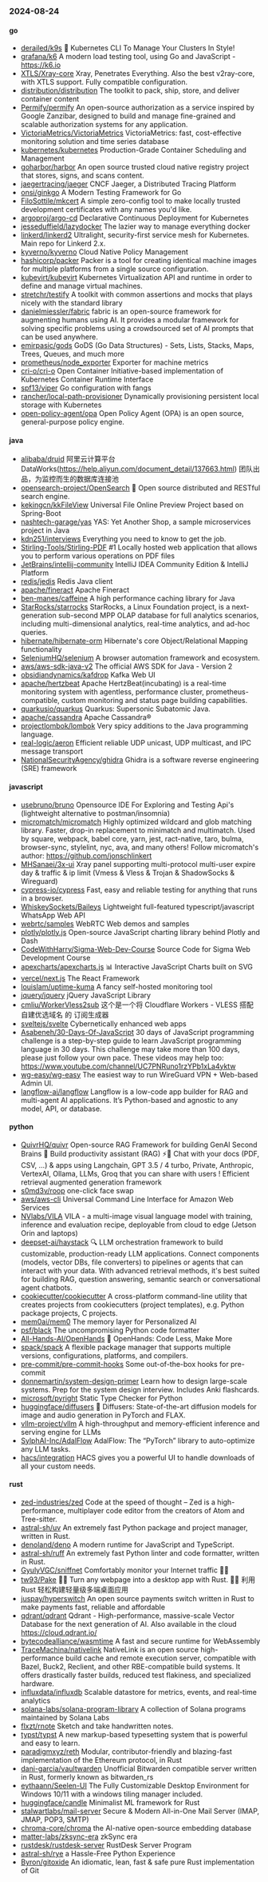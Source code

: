 ### 2024-08-24

#### go
* [derailed/k9s](https://github.com/derailed/k9s) 🐶 Kubernetes CLI To Manage Your Clusters In Style!
* [grafana/k6](https://github.com/grafana/k6) A modern load testing tool, using Go and JavaScript - https://k6.io
* [XTLS/Xray-core](https://github.com/XTLS/Xray-core) Xray, Penetrates Everything. Also the best v2ray-core, with XTLS support. Fully compatible configuration.
* [distribution/distribution](https://github.com/distribution/distribution) The toolkit to pack, ship, store, and deliver container content
* [Permify/permify](https://github.com/Permify/permify) An open-source authorization as a service inspired by Google Zanzibar, designed to build and manage fine-grained and scalable authorization systems for any application.
* [VictoriaMetrics/VictoriaMetrics](https://github.com/VictoriaMetrics/VictoriaMetrics) VictoriaMetrics: fast, cost-effective monitoring solution and time series database
* [kubernetes/kubernetes](https://github.com/kubernetes/kubernetes) Production-Grade Container Scheduling and Management
* [goharbor/harbor](https://github.com/goharbor/harbor) An open source trusted cloud native registry project that stores, signs, and scans content.
* [jaegertracing/jaeger](https://github.com/jaegertracing/jaeger) CNCF Jaeger, a Distributed Tracing Platform
* [onsi/ginkgo](https://github.com/onsi/ginkgo) A Modern Testing Framework for Go
* [FiloSottile/mkcert](https://github.com/FiloSottile/mkcert) A simple zero-config tool to make locally trusted development certificates with any names you'd like.
* [argoproj/argo-cd](https://github.com/argoproj/argo-cd) Declarative Continuous Deployment for Kubernetes
* [jesseduffield/lazydocker](https://github.com/jesseduffield/lazydocker) The lazier way to manage everything docker
* [linkerd/linkerd2](https://github.com/linkerd/linkerd2) Ultralight, security-first service mesh for Kubernetes. Main repo for Linkerd 2.x.
* [kyverno/kyverno](https://github.com/kyverno/kyverno) Cloud Native Policy Management
* [hashicorp/packer](https://github.com/hashicorp/packer) Packer is a tool for creating identical machine images for multiple platforms from a single source configuration.
* [kubevirt/kubevirt](https://github.com/kubevirt/kubevirt) Kubernetes Virtualization API and runtime in order to define and manage virtual machines.
* [stretchr/testify](https://github.com/stretchr/testify) A toolkit with common assertions and mocks that plays nicely with the standard library
* [danielmiessler/fabric](https://github.com/danielmiessler/fabric) fabric is an open-source framework for augmenting humans using AI. It provides a modular framework for solving specific problems using a crowdsourced set of AI prompts that can be used anywhere.
* [emirpasic/gods](https://github.com/emirpasic/gods) GoDS (Go Data Structures) - Sets, Lists, Stacks, Maps, Trees, Queues, and much more
* [prometheus/node_exporter](https://github.com/prometheus/node_exporter) Exporter for machine metrics
* [cri-o/cri-o](https://github.com/cri-o/cri-o) Open Container Initiative-based implementation of Kubernetes Container Runtime Interface
* [spf13/viper](https://github.com/spf13/viper) Go configuration with fangs
* [rancher/local-path-provisioner](https://github.com/rancher/local-path-provisioner) Dynamically provisioning persistent local storage with Kubernetes
* [open-policy-agent/opa](https://github.com/open-policy-agent/opa) Open Policy Agent (OPA) is an open source, general-purpose policy engine.

#### java
* [alibaba/druid](https://github.com/alibaba/druid) 阿里云计算平台DataWorks(https://help.aliyun.com/document_detail/137663.html) 团队出品，为监控而生的数据库连接池
* [opensearch-project/OpenSearch](https://github.com/opensearch-project/OpenSearch) 🔎 Open source distributed and RESTful search engine.
* [kekingcn/kkFileView](https://github.com/kekingcn/kkFileView) Universal File Online Preview Project based on Spring-Boot
* [nashtech-garage/yas](https://github.com/nashtech-garage/yas) YAS: Yet Another Shop, a sample microservices project in Java
* [kdn251/interviews](https://github.com/kdn251/interviews) Everything you need to know to get the job.
* [Stirling-Tools/Stirling-PDF](https://github.com/Stirling-Tools/Stirling-PDF) #1 Locally hosted web application that allows you to perform various operations on PDF files
* [JetBrains/intellij-community](https://github.com/JetBrains/intellij-community) IntelliJ IDEA Community Edition & IntelliJ Platform
* [redis/jedis](https://github.com/redis/jedis) Redis Java client
* [apache/fineract](https://github.com/apache/fineract) Apache Fineract
* [ben-manes/caffeine](https://github.com/ben-manes/caffeine) A high performance caching library for Java
* [StarRocks/starrocks](https://github.com/StarRocks/starrocks) StarRocks, a Linux Foundation project, is a next-generation sub-second MPP OLAP database for full analytics scenarios, including multi-dimensional analytics, real-time analytics, and ad-hoc queries.
* [hibernate/hibernate-orm](https://github.com/hibernate/hibernate-orm) Hibernate's core Object/Relational Mapping functionality
* [SeleniumHQ/selenium](https://github.com/SeleniumHQ/selenium) A browser automation framework and ecosystem.
* [aws/aws-sdk-java-v2](https://github.com/aws/aws-sdk-java-v2) The official AWS SDK for Java - Version 2
* [obsidiandynamics/kafdrop](https://github.com/obsidiandynamics/kafdrop) Kafka Web UI
* [apache/hertzbeat](https://github.com/apache/hertzbeat) Apache HertzBeat(incubating) is a real-time monitoring system with agentless, performance cluster, prometheus-compatible, custom monitoring and status page building capabilities.
* [quarkusio/quarkus](https://github.com/quarkusio/quarkus) Quarkus: Supersonic Subatomic Java.
* [apache/cassandra](https://github.com/apache/cassandra) Apache Cassandra®
* [projectlombok/lombok](https://github.com/projectlombok/lombok) Very spicy additions to the Java programming language.
* [real-logic/aeron](https://github.com/real-logic/aeron) Efficient reliable UDP unicast, UDP multicast, and IPC message transport
* [NationalSecurityAgency/ghidra](https://github.com/NationalSecurityAgency/ghidra) Ghidra is a software reverse engineering (SRE) framework

#### javascript
* [usebruno/bruno](https://github.com/usebruno/bruno) Opensource IDE For Exploring and Testing Api's (lightweight alternative to postman/insomnia)
* [micromatch/micromatch](https://github.com/micromatch/micromatch) Highly optimized wildcard and glob matching library. Faster, drop-in replacement to minimatch and multimatch. Used by square, webpack, babel core, yarn, jest, ract-native, taro, bulma, browser-sync, stylelint, nyc, ava, and many others! Follow micromatch's author: https://github.com/jonschlinkert
* [MHSanaei/3x-ui](https://github.com/MHSanaei/3x-ui) Xray panel supporting multi-protocol multi-user expire day & traffic & ip limit (Vmess & Vless & Trojan & ShadowSocks & Wireguard)
* [cypress-io/cypress](https://github.com/cypress-io/cypress) Fast, easy and reliable testing for anything that runs in a browser.
* [WhiskeySockets/Baileys](https://github.com/WhiskeySockets/Baileys) Lightweight full-featured typescript/javascript WhatsApp Web API
* [webrtc/samples](https://github.com/webrtc/samples) WebRTC Web demos and samples
* [plotly/plotly.js](https://github.com/plotly/plotly.js) Open-source JavaScript charting library behind Plotly and Dash
* [CodeWithHarry/Sigma-Web-Dev-Course](https://github.com/CodeWithHarry/Sigma-Web-Dev-Course) Source Code for Sigma Web Development Course
* [apexcharts/apexcharts.js](https://github.com/apexcharts/apexcharts.js) 📊 Interactive JavaScript Charts built on SVG
* [vercel/next.js](https://github.com/vercel/next.js) The React Framework
* [louislam/uptime-kuma](https://github.com/louislam/uptime-kuma) A fancy self-hosted monitoring tool
* [jquery/jquery](https://github.com/jquery/jquery) jQuery JavaScript Library
* [cmliu/WorkerVless2sub](https://github.com/cmliu/WorkerVless2sub) 这个是一个将 Cloudflare Workers - VLESS 搭配 自建优选域名 的 订阅生成器
* [sveltejs/svelte](https://github.com/sveltejs/svelte) Cybernetically enhanced web apps
* [Asabeneh/30-Days-Of-JavaScript](https://github.com/Asabeneh/30-Days-Of-JavaScript) 30 days of JavaScript programming challenge is a step-by-step guide to learn JavaScript programming language in 30 days. This challenge may take more than 100 days, please just follow your own pace. These videos may help too: https://www.youtube.com/channel/UC7PNRuno1rzYPb1xLa4yktw
* [wg-easy/wg-easy](https://github.com/wg-easy/wg-easy) The easiest way to run WireGuard VPN + Web-based Admin UI.
* [langflow-ai/langflow](https://github.com/langflow-ai/langflow) Langflow is a low-code app builder for RAG and multi-agent AI applications. It’s Python-based and agnostic to any model, API, or database.

#### python
* [QuivrHQ/quivr](https://github.com/QuivrHQ/quivr) Open-source RAG Framework for building GenAI Second Brains 🧠 Build productivity assistant (RAG) ⚡️🤖 Chat with your docs (PDF, CSV, ...) & apps using Langchain, GPT 3.5 / 4 turbo, Private, Anthropic, VertexAI, Ollama, LLMs, Groq that you can share with users ! Efficient retrieval augmented generation framework
* [s0md3v/roop](https://github.com/s0md3v/roop) one-click face swap
* [aws/aws-cli](https://github.com/aws/aws-cli) Universal Command Line Interface for Amazon Web Services
* [NVlabs/VILA](https://github.com/NVlabs/VILA) VILA - a multi-image visual language model with training, inference and evaluation recipe, deployable from cloud to edge (Jetson Orin and laptops)
* [deepset-ai/haystack](https://github.com/deepset-ai/haystack) 🔍 LLM orchestration framework to build customizable, production-ready LLM applications. Connect components (models, vector DBs, file converters) to pipelines or agents that can interact with your data. With advanced retrieval methods, it's best suited for building RAG, question answering, semantic search or conversational agent chatbots.
* [cookiecutter/cookiecutter](https://github.com/cookiecutter/cookiecutter) A cross-platform command-line utility that creates projects from cookiecutters (project templates), e.g. Python package projects, C projects.
* [mem0ai/mem0](https://github.com/mem0ai/mem0) The memory layer for Personalized AI
* [psf/black](https://github.com/psf/black) The uncompromising Python code formatter
* [All-Hands-AI/OpenHands](https://github.com/All-Hands-AI/OpenHands) 🙌 OpenHands: Code Less, Make More
* [spack/spack](https://github.com/spack/spack) A flexible package manager that supports multiple versions, configurations, platforms, and compilers.
* [pre-commit/pre-commit-hooks](https://github.com/pre-commit/pre-commit-hooks) Some out-of-the-box hooks for pre-commit
* [donnemartin/system-design-primer](https://github.com/donnemartin/system-design-primer) Learn how to design large-scale systems. Prep for the system design interview. Includes Anki flashcards.
* [microsoft/pyright](https://github.com/microsoft/pyright) Static Type Checker for Python
* [huggingface/diffusers](https://github.com/huggingface/diffusers) 🤗 Diffusers: State-of-the-art diffusion models for image and audio generation in PyTorch and FLAX.
* [vllm-project/vllm](https://github.com/vllm-project/vllm) A high-throughput and memory-efficient inference and serving engine for LLMs
* [SylphAI-Inc/AdalFlow](https://github.com/SylphAI-Inc/AdalFlow) AdalFlow: The “PyTorch” library to auto-optimize any LLM tasks.
* [hacs/integration](https://github.com/hacs/integration) HACS gives you a powerful UI to handle downloads of all your custom needs.

#### rust
* [zed-industries/zed](https://github.com/zed-industries/zed) Code at the speed of thought – Zed is a high-performance, multiplayer code editor from the creators of Atom and Tree-sitter.
* [astral-sh/uv](https://github.com/astral-sh/uv) An extremely fast Python package and project manager, written in Rust.
* [denoland/deno](https://github.com/denoland/deno) A modern runtime for JavaScript and TypeScript.
* [astral-sh/ruff](https://github.com/astral-sh/ruff) An extremely fast Python linter and code formatter, written in Rust.
* [GyulyVGC/sniffnet](https://github.com/GyulyVGC/sniffnet) Comfortably monitor your Internet traffic 🕵️‍♂️
* [tw93/Pake](https://github.com/tw93/Pake) 🤱🏻 Turn any webpage into a desktop app with Rust. 🤱🏻 利用 Rust 轻松构建轻量级多端桌面应用
* [juspay/hyperswitch](https://github.com/juspay/hyperswitch) An open source payments switch written in Rust to make payments fast, reliable and affordable
* [qdrant/qdrant](https://github.com/qdrant/qdrant) Qdrant - High-performance, massive-scale Vector Database for the next generation of AI. Also available in the cloud https://cloud.qdrant.io/
* [bytecodealliance/wasmtime](https://github.com/bytecodealliance/wasmtime) A fast and secure runtime for WebAssembly
* [TraceMachina/nativelink](https://github.com/TraceMachina/nativelink) NativeLink is an open source high-performance build cache and remote execution server, compatible with Bazel, Buck2, Reclient, and other RBE-compatible build systems. It offers drastically faster builds, reduced test flakiness, and specialized hardware.
* [influxdata/influxdb](https://github.com/influxdata/influxdb) Scalable datastore for metrics, events, and real-time analytics
* [solana-labs/solana-program-library](https://github.com/solana-labs/solana-program-library) A collection of Solana programs maintained by Solana Labs
* [flxzt/rnote](https://github.com/flxzt/rnote) Sketch and take handwritten notes.
* [typst/typst](https://github.com/typst/typst) A new markup-based typesetting system that is powerful and easy to learn.
* [paradigmxyz/reth](https://github.com/paradigmxyz/reth) Modular, contributor-friendly and blazing-fast implementation of the Ethereum protocol, in Rust
* [dani-garcia/vaultwarden](https://github.com/dani-garcia/vaultwarden) Unofficial Bitwarden compatible server written in Rust, formerly known as bitwarden_rs
* [eythaann/Seelen-UI](https://github.com/eythaann/Seelen-UI) The Fully Customizable Desktop Environment for Windows 10/11 with a windows tiling manager included.
* [huggingface/candle](https://github.com/huggingface/candle) Minimalist ML framework for Rust
* [stalwartlabs/mail-server](https://github.com/stalwartlabs/mail-server) Secure & Modern All-in-One Mail Server (IMAP, JMAP, POP3, SMTP)
* [chroma-core/chroma](https://github.com/chroma-core/chroma) the AI-native open-source embedding database
* [matter-labs/zksync-era](https://github.com/matter-labs/zksync-era) zkSync era
* [rustdesk/rustdesk-server](https://github.com/rustdesk/rustdesk-server) RustDesk Server Program
* [astral-sh/rye](https://github.com/astral-sh/rye) a Hassle-Free Python Experience
* [Byron/gitoxide](https://github.com/Byron/gitoxide) An idiomatic, lean, fast & safe pure Rust implementation of Git
